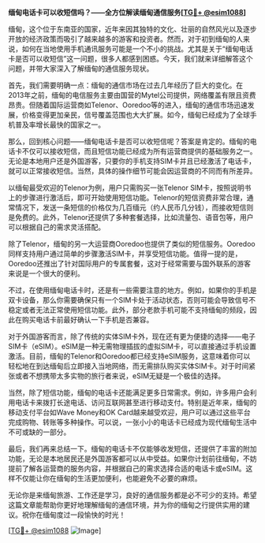 **缅甸电话卡可以收短信吗？——全方位解读缅甸通信服务[[TG💪+ @esim1088](https://t.me/s/esim1088)]**

缅甸，这个位于东南亚的国家，近年来因其独特的文化、壮丽的自然风光以及逐步开放的经济政策而吸引了越来越多的游客和投资者。然而，对于初到缅甸的人来说，如何在当地使用手机通讯服务可能是一个不小的挑战。尤其是关于“缅甸电话卡是否可以收短信”这一问题，很多人都感到困惑。今天，我们就来详细解答这个问题，并带大家深入了解缅甸的通信服务现状。

首先，我们需要明确一点：缅甸的通信市场在过去几年经历了巨大的变化。在2013年之前，缅甸的电信服务主要由国营的Mytel公司提供，网络覆盖有限且资费昂贵。但随着国际运营商如Telenor、Ooredoo等的进入，缅甸的通信市场迅速发展，价格变得更加亲民，信号覆盖范围也大大扩展。如今，缅甸已经成为了全球手机普及率增长最快的国家之一。

那么，回到核心问题——缅甸电话卡是否可以收短信呢？答案是肯定的。缅甸的电话卡不仅可以接收短信，而且短信功能已经成为所有运营商提供的基础服务之一。无论是本地用户还是外国游客，只要你的手机支持SIM卡并且已经激活了电话卡，就可以正常接收短信。当然，具体的操作细节可能会因运营商的不同而有所差异。

以缅甸最受欢迎的Telenor为例，用户只需购买一张Telenor SIM卡，按照说明书上的步骤进行激活后，即可开始使用短信功能。Telenor的短信资费非常合理，通常情况下，发送一条短信的价格仅为几百缅元（约人民币几分钱），而接收短信则是免费的。此外，Telenor还提供了多种套餐选择，比如流量包、语音包等，用户可以根据自己的需求灵活搭配。

除了Telenor，缅甸的另一大运营商Ooredoo也提供了类似的短信服务。Ooredoo同样支持用户通过简单的步骤激活SIM卡，并享受短信功能。值得一提的是，Ooredoo还推出了针对国际用户的专属套餐，这对于经常需要与国外联系的游客来说是一个很大的便利。

不过，在使用缅甸电话卡时，还是有一些需要注意的地方。例如，如果你的手机是双卡设备，那么你需要确保只有一个SIM卡处于活动状态，否则可能会导致信号不稳定或者无法正常使用短信功能。此外，部分老款手机可能不支持缅甸的频段，因此在购买电话卡前最好确认一下手机是否兼容。

对于外国游客而言，除了传统的实体SIM卡外，现在还有更为便捷的选择——电子SIM卡（eSIM）。eSIM是一种无需物理插拔的虚拟SIM卡，可以直接通过手机设置激活。目前，缅甸的Telenor和Ooredoo都已经支持eSIM服务，这意味着你可以轻松地在到达缅甸后立即接入当地网络，而无需排队购买实体SIM卡。对于时间紧张或者不想携带太多实物的旅行者来说，eSIM无疑是一个极佳的选择。

当然，除了短信功能，缅甸的电话卡还能满足更多日常需求。例如，许多用户会利用电话卡来拨打长途电话、访问互联网甚至进行移动支付。特别是近年来，缅甸的移动支付平台如Wave Money和OK Card越来越受欢迎，用户可以通过这些平台完成购物、转账等多种操作。可以说，一张小小的电话卡已经成为现代缅甸生活中不可或缺的一部分。

最后，我们再来总结一下。缅甸的电话卡不仅能够收发短信，还提供了丰富的附加功能，无论是本地居民还是外国游客都可以从中受益。如果你计划前往缅甸，不妨提前了解各运营商的服务内容，并根据自己的需求选择合适的电话卡或eSIM。这样不仅能让你在缅甸的生活更加便利，也能避免不必要的麻烦。

无论你是来缅甸旅游、工作还是学习，良好的通信服务都是必不可少的支持。希望这篇文章能帮助你更好地理解缅甸的通信环境，并为你的缅甸之行提供实用的建议。祝你在缅甸度过一段愉快的时光！

[[TG💪+ @esim1088](https://t.me/s/esim1088) ![Image](https://i.postimg.cc/4NQfJmqS/Snipaste-2025-05-13-00-14-12.png)]